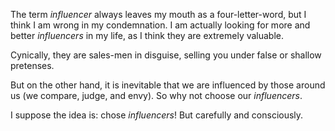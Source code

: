The term _influencer_ always leaves my mouth as a four-letter-word, but I think I am wrong in my condemnation. I am actually looking for more and better _influencers_ in my life, as I think they are extremely valuable.

Cynically, they are sales-men in disguise, selling you under false or shallow pretenses.

But on the other hand, it is inevitable that we are influenced by those around us (we compare, judge, and envy). So why not choose our _influencers_.

I suppose the idea is: chose _influencers_! But carefully and consciously.
